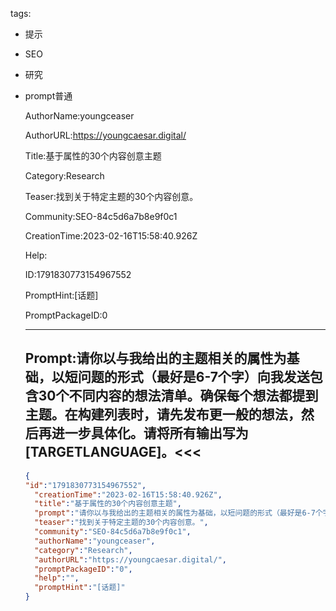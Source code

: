   tags: 
- 提示
- SEO
- 研究
- prompt普通

  AuthorName:youngceaser

  AuthorURL:https://youngcaesar.digital/

  Title:基于属性的30个内容创意主题

  Category:Research

  Teaser:找到关于特定主题的30个内容创意。

  Community:SEO-84c5d6a7b8e9f0c1

  CreationTime:2023-02-16T15:58:40.926Z

  Help:

  ID:1791830773154967552

  PromptHint:[话题]

  PromptPackageID:0

  ---

  ## Prompt:请你以与我给出的主题相关的属性为基础，以短问题的形式（最好是6-7个字）向我发送包含30个不同内容的想法清单。确保每个想法都提到主题。在构建列表时，请先发布更一般的想法，然后再进一步具体化。请将所有输出写为[TARGETLANGUAGE]。<<<

  ```json
  {
  "id":"1791830773154967552",
    "creationTime":"2023-02-16T15:58:40.926Z",
    "title":"基于属性的30个内容创意主题",
    "prompt":"请你以与我给出的主题相关的属性为基础，以短问题的形式（最好是6-7个字）向我发送包含30个不同内容的想法清单。确保每个想法都提到主题。在构建列表时，请先发布更一般的想法，然后再进一步具体化。请将所有输出写为[TARGETLANGUAGE]。<<<",
    "teaser":"找到关于特定主题的30个内容创意。",
    "community":"SEO-84c5d6a7b8e9f0c1",
    "authorName":"youngceaser",
    "category":"Research",
    "authorURL":"https://youngcaesar.digital/",
    "promptPackageID":"0",
    "help":"",
    "promptHint":"[话题]"
  }
  ```
